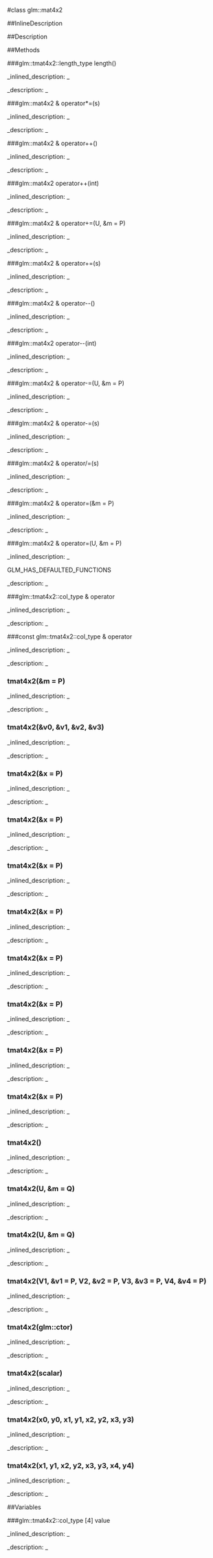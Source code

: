 #class glm::mat4x2


<!--
_visible: True_
_advanced: False_
_istemplated: False_
_extends: _
-->

##InlineDescription






##Description





##Methods



###glm::tmat4x2::length_type length()

<!--
_syntax: length()_
_name: length_
_returns: glm::tmat4x2::length_type_
_returns_description: _
_parameters: _
_access: public_
_version_started: 0.10.0_
_version_deprecated: _
_summary: _
_constant: False_
_static: True_
_visible: True_
_advanced: False_
-->

_inlined_description: _







_description: _







<!----------------------------------------------------------------------------->

###glm::mat4x2 & operator*=(s)

<!--
_syntax: operator*=(s)_
_name: operator*=_
_returns: glm::mat4x2 &_
_returns_description: _
_parameters: U s_
_access: public_
_version_started: 0.10.0_
_version_deprecated: _
_summary: _
_constant: False_
_static: False_
_visible: True_
_advanced: False_
-->

_inlined_description: _







_description: _







<!----------------------------------------------------------------------------->

###glm::mat4x2 & operator++()

<!--
_syntax: operator++()_
_name: operator++_
_returns: glm::mat4x2 &_
_returns_description: _
_parameters: _
_access: public_
_version_started: 0.10.0_
_version_deprecated: _
_summary: _
_constant: False_
_static: False_
_visible: True_
_advanced: False_
-->

_inlined_description: _







_description: _







<!----------------------------------------------------------------------------->

###glm::mat4x2 operator++(int)

<!--
_syntax: operator++(int)_
_name: operator++_
_returns: glm::mat4x2_
_returns_description: _
_parameters: int _
_access: public_
_version_started: 0.10.0_
_version_deprecated: _
_summary: _
_constant: False_
_static: False_
_visible: True_
_advanced: False_
-->

_inlined_description: _







_description: _







<!----------------------------------------------------------------------------->

###glm::mat4x2 & operator+=(U, &m = P)

<!--
_syntax: operator+=(U, &m = P)_
_name: operator+=_
_returns: glm::mat4x2 &_
_returns_description: _
_parameters: const tmat4x2< U, P > &m=P_
_access: public_
_version_started: 0.10.0_
_version_deprecated: _
_summary: _
_constant: False_
_static: False_
_visible: True_
_advanced: False_
-->

_inlined_description: _







_description: _







<!----------------------------------------------------------------------------->

###glm::mat4x2 & operator+=(s)

<!--
_syntax: operator+=(s)_
_name: operator+=_
_returns: glm::mat4x2 &_
_returns_description: _
_parameters: U s_
_access: public_
_version_started: 0.10.0_
_version_deprecated: _
_summary: _
_constant: False_
_static: False_
_visible: True_
_advanced: False_
-->

_inlined_description: _







_description: _







<!----------------------------------------------------------------------------->

###glm::mat4x2 & operator--()

<!--
_syntax: operator--()_
_name: operator--_
_returns: glm::mat4x2 &_
_returns_description: _
_parameters: _
_access: public_
_version_started: 0.10.0_
_version_deprecated: _
_summary: _
_constant: False_
_static: False_
_visible: True_
_advanced: False_
-->

_inlined_description: _







_description: _







<!----------------------------------------------------------------------------->

###glm::mat4x2 operator--(int)

<!--
_syntax: operator--(int)_
_name: operator--_
_returns: glm::mat4x2_
_returns_description: _
_parameters: int _
_access: public_
_version_started: 0.10.0_
_version_deprecated: _
_summary: _
_constant: False_
_static: False_
_visible: True_
_advanced: False_
-->

_inlined_description: _







_description: _







<!----------------------------------------------------------------------------->

###glm::mat4x2 & operator-=(U, &m = P)

<!--
_syntax: operator-=(U, &m = P)_
_name: operator-=_
_returns: glm::mat4x2 &_
_returns_description: _
_parameters: const tmat4x2< U, P > &m=P_
_access: public_
_version_started: 0.10.0_
_version_deprecated: _
_summary: _
_constant: False_
_static: False_
_visible: True_
_advanced: False_
-->

_inlined_description: _







_description: _







<!----------------------------------------------------------------------------->

###glm::mat4x2 & operator-=(s)

<!--
_syntax: operator-=(s)_
_name: operator-=_
_returns: glm::mat4x2 &_
_returns_description: _
_parameters: U s_
_access: public_
_version_started: 0.10.0_
_version_deprecated: _
_summary: _
_constant: False_
_static: False_
_visible: True_
_advanced: False_
-->

_inlined_description: _







_description: _







<!----------------------------------------------------------------------------->

###glm::mat4x2 & operator/=(s)

<!--
_syntax: operator/=(s)_
_name: operator/=_
_returns: glm::mat4x2 &_
_returns_description: _
_parameters: U s_
_access: public_
_version_started: 0.10.0_
_version_deprecated: _
_summary: _
_constant: False_
_static: False_
_visible: True_
_advanced: False_
-->

_inlined_description: _







_description: _







<!----------------------------------------------------------------------------->

###glm::mat4x2 & operator=(&m = P)

<!--
_syntax: operator=(&m = P)_
_name: operator=_
_returns: glm::mat4x2 &_
_returns_description: _
_parameters: const glm::mat4x2 &m=P_
_access: public_
_version_started: 0.10.0_
_version_deprecated: _
_summary: _
_constant: False_
_static: False_
_visible: True_
_advanced: False_
-->

_inlined_description: _







_description: _







<!----------------------------------------------------------------------------->

###glm::mat4x2 & operator=(U, &m = P)

<!--
_syntax: operator=(U, &m = P)_
_name: operator=_
_returns: glm::mat4x2 &_
_returns_description: _
_parameters: const tmat4x2< U, P > &m=P_
_access: public_
_version_started: 0.10.0_
_version_deprecated: _
_summary: _
_constant: False_
_static: False_
_visible: True_
_advanced: False_
-->

_inlined_description: _

GLM_HAS_DEFAULTED_FUNCTIONS





_description: _







<!----------------------------------------------------------------------------->

###glm::tmat4x2::col_type & operator[](i)

<!--
_syntax: operator[](i)_
_name: operator[]_
_returns: glm::tmat4x2::col_type &_
_returns_description: _
_parameters: glm::tmat4x2::length_type i_
_access: public_
_version_started: 0.10.0_
_version_deprecated: _
_summary: _
_constant: False_
_static: False_
_visible: True_
_advanced: False_
-->

_inlined_description: _







_description: _







<!----------------------------------------------------------------------------->

###const glm::tmat4x2::col_type & operator[](i)

<!--
_syntax: operator[](i)_
_name: operator[]_
_returns: const glm::tmat4x2::col_type &_
_returns_description: _
_parameters: glm::tmat4x2::length_type i_
_access: public_
_version_started: 0.10.0_
_version_deprecated: _
_summary: _
_constant: False_
_static: False_
_visible: True_
_advanced: False_
-->

_inlined_description: _







_description: _







<!----------------------------------------------------------------------------->

### tmat4x2(&m = P)

<!--
_syntax: tmat4x2(&m = P)_
_name: tmat4x2_
_returns: _
_returns_description: _
_parameters: const glm::mat4x2 &m=P_
_access: public_
_version_started: 0.10.0_
_version_deprecated: _
_summary: _
_constant: False_
_static: False_
_visible: True_
_advanced: False_
-->

_inlined_description: _







_description: _







<!----------------------------------------------------------------------------->

### tmat4x2(&v0, &v1, &v2, &v3)

<!--
_syntax: tmat4x2(&v0, &v1, &v2, &v3)_
_name: tmat4x2_
_returns: _
_returns_description: _
_parameters: const glm::tmat4x2::col_type &v0, const glm::tmat4x2::col_type &v1, const glm::tmat4x2::col_type &v2, const glm::tmat4x2::col_type &v3_
_access: public_
_version_started: 0.10.0_
_version_deprecated: _
_summary: _
_constant: False_
_static: False_
_visible: True_
_advanced: False_
-->

_inlined_description: _







_description: _







<!----------------------------------------------------------------------------->

### tmat4x2(&x = P)

<!--
_syntax: tmat4x2(&x = P)_
_name: tmat4x2_
_returns: _
_returns_description: _
_parameters: const glm::mat2 &x=P_
_access: public_
_version_started: 0.10.0_
_version_deprecated: _
_summary: _
_constant: False_
_static: False_
_visible: True_
_advanced: False_
-->

_inlined_description: _







_description: _







<!----------------------------------------------------------------------------->

### tmat4x2(&x = P)

<!--
_syntax: tmat4x2(&x = P)_
_name: tmat4x2_
_returns: _
_returns_description: _
_parameters: const glm::mat3 &x=P_
_access: public_
_version_started: 0.10.0_
_version_deprecated: _
_summary: _
_constant: False_
_static: False_
_visible: True_
_advanced: False_
-->

_inlined_description: _







_description: _







<!----------------------------------------------------------------------------->

### tmat4x2(&x = P)

<!--
_syntax: tmat4x2(&x = P)_
_name: tmat4x2_
_returns: _
_returns_description: _
_parameters: const glm::mat4 &x=P_
_access: public_
_version_started: 0.10.0_
_version_deprecated: _
_summary: _
_constant: False_
_static: False_
_visible: True_
_advanced: False_
-->

_inlined_description: _







_description: _







<!----------------------------------------------------------------------------->

### tmat4x2(&x = P)

<!--
_syntax: tmat4x2(&x = P)_
_name: tmat4x2_
_returns: _
_returns_description: _
_parameters: const glm::mat2x3 &x=P_
_access: public_
_version_started: 0.10.0_
_version_deprecated: _
_summary: _
_constant: False_
_static: False_
_visible: True_
_advanced: False_
-->

_inlined_description: _







_description: _







<!----------------------------------------------------------------------------->

### tmat4x2(&x = P)

<!--
_syntax: tmat4x2(&x = P)_
_name: tmat4x2_
_returns: _
_returns_description: _
_parameters: const glm::mat3x2 &x=P_
_access: public_
_version_started: 0.10.0_
_version_deprecated: _
_summary: _
_constant: False_
_static: False_
_visible: True_
_advanced: False_
-->

_inlined_description: _







_description: _







<!----------------------------------------------------------------------------->

### tmat4x2(&x = P)

<!--
_syntax: tmat4x2(&x = P)_
_name: tmat4x2_
_returns: _
_returns_description: _
_parameters: const glm::mat2x4 &x=P_
_access: public_
_version_started: 0.10.0_
_version_deprecated: _
_summary: _
_constant: False_
_static: False_
_visible: True_
_advanced: False_
-->

_inlined_description: _







_description: _







<!----------------------------------------------------------------------------->

### tmat4x2(&x = P)

<!--
_syntax: tmat4x2(&x = P)_
_name: tmat4x2_
_returns: _
_returns_description: _
_parameters: const glm::mat4x3 &x=P_
_access: public_
_version_started: 0.10.0_
_version_deprecated: _
_summary: _
_constant: False_
_static: False_
_visible: True_
_advanced: False_
-->

_inlined_description: _







_description: _







<!----------------------------------------------------------------------------->

### tmat4x2(&x = P)

<!--
_syntax: tmat4x2(&x = P)_
_name: tmat4x2_
_returns: _
_returns_description: _
_parameters: const glm::mat3x4 &x=P_
_access: public_
_version_started: 0.10.0_
_version_deprecated: _
_summary: _
_constant: False_
_static: False_
_visible: True_
_advanced: False_
-->

_inlined_description: _







_description: _







<!----------------------------------------------------------------------------->

### tmat4x2()

<!--
_syntax: tmat4x2()_
_name: tmat4x2_
_returns: _
_returns_description: _
_parameters: _
_access: public_
_version_started: 0.10.0_
_version_deprecated: _
_summary: _
_constant: False_
_static: False_
_visible: True_
_advanced: False_
-->

_inlined_description: _







_description: _







<!----------------------------------------------------------------------------->

### tmat4x2(U, &m = Q)

<!--
_syntax: tmat4x2(U, &m = Q)_
_name: tmat4x2_
_returns: _
_returns_description: _
_parameters: const tmat4x2< U, Q > &m=Q_
_access: public_
_version_started: 0.10.0_
_version_deprecated: _
_summary: _
_constant: False_
_static: False_
_visible: True_
_advanced: False_
-->

_inlined_description: _







_description: _







<!----------------------------------------------------------------------------->

### tmat4x2(U, &m = Q)

<!--
_syntax: tmat4x2(U, &m = Q)_
_name: tmat4x2_
_returns: _
_returns_description: _
_parameters: const tmat4x2< U, Q > &m=Q_
_access: public_
_version_started: 0.10.0_
_version_deprecated: _
_summary: _
_constant: False_
_static: False_
_visible: True_
_advanced: False_
-->

_inlined_description: _







_description: _







<!----------------------------------------------------------------------------->

### tmat4x2(V1, &v1 = P, V2, &v2 = P, V3, &v3 = P, V4, &v4 = P)

<!--
_syntax: tmat4x2(V1, &v1 = P, V2, &v2 = P, V3, &v3 = P, V4, &v4 = P)_
_name: tmat4x2_
_returns: _
_returns_description: _
_parameters: const tvec2< V1, P > &v1=P, const tvec2< V2, P > &v2=P, const tvec2< V3, P > &v3=P, const tvec2< V4, P > &v4=P_
_access: public_
_version_started: 0.10.0_
_version_deprecated: _
_summary: _
_constant: False_
_static: False_
_visible: True_
_advanced: False_
-->

_inlined_description: _







_description: _







<!----------------------------------------------------------------------------->

### tmat4x2(glm::ctor)

<!--
_syntax: tmat4x2(glm::ctor)_
_name: tmat4x2_
_returns: _
_returns_description: _
_parameters: glm::ctor _
_access: public_
_version_started: 0.10.0_
_version_deprecated: _
_summary: _
_constant: False_
_static: False_
_visible: True_
_advanced: False_
-->

_inlined_description: _







_description: _







<!----------------------------------------------------------------------------->

### tmat4x2(scalar)

<!--
_syntax: tmat4x2(scalar)_
_name: tmat4x2_
_returns: _
_returns_description: _
_parameters: T scalar_
_access: public_
_version_started: 0.10.0_
_version_deprecated: _
_summary: _
_constant: False_
_static: False_
_visible: True_
_advanced: False_
-->

_inlined_description: _







_description: _







<!----------------------------------------------------------------------------->

### tmat4x2(x0, y0, x1, y1, x2, y2, x3, y3)

<!--
_syntax: tmat4x2(x0, y0, x1, y1, x2, y2, x3, y3)_
_name: tmat4x2_
_returns: _
_returns_description: _
_parameters: T x0, T y0, T x1, T y1, T x2, T y2, T x3, T y3_
_access: public_
_version_started: 0.10.0_
_version_deprecated: _
_summary: _
_constant: False_
_static: False_
_visible: True_
_advanced: False_
-->

_inlined_description: _







_description: _







<!----------------------------------------------------------------------------->

### tmat4x2(x1, y1, x2, y2, x3, y3, x4, y4)

<!--
_syntax: tmat4x2(x1, y1, x2, y2, x3, y3, x4, y4)_
_name: tmat4x2_
_returns: _
_returns_description: _
_parameters: X1 x1, Y1 y1, X2 x2, Y2 y2, X3 x3, Y3 y3, X4 x4, Y4 y4_
_access: public_
_version_started: 0.10.0_
_version_deprecated: _
_summary: _
_constant: False_
_static: False_
_visible: True_
_advanced: False_
-->

_inlined_description: _







_description: _







<!----------------------------------------------------------------------------->

##Variables



###glm::tmat4x2::col_type [4] value

<!--
_name: value_
_type: glm::tmat4x2::col_type [4]_
_access: private_
_version_started: 0.10.0_
_version_deprecated: _
_summary: _
_visible: True_
_constant: False_
_advanced: False_
-->

_inlined_description: _







_description: _







<!----------------------------------------------------------------------------->

